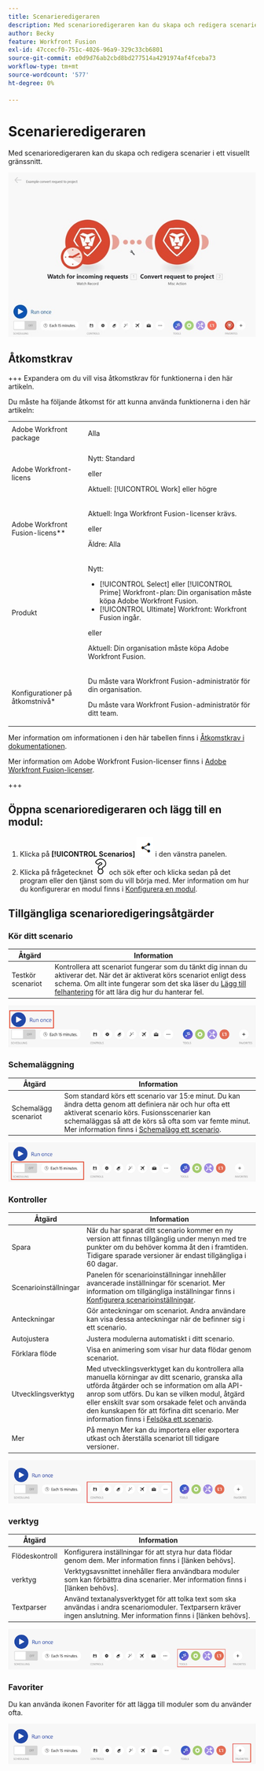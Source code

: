 ```yaml
---
title: Scenarieredigeraren
description: Med scenarioredigeraren kan du skapa och redigera scenarier i ett visuellt gränssnitt.
author: Becky
feature: Workfront Fusion
exl-id: 47ccecf0-751c-4026-96a9-329c33cb6801
source-git-commit: e0d9d76ab2cbd8bd277514a4291974af4fceba73
workflow-type: tm+mt
source-wordcount: '577'
ht-degree: 0%

---
```


# Scenarieredigeraren

Med scenarioredigeraren kan du skapa och redigera scenarier i ett visuellt gränssnitt.

![Scenarioredigerare](assets/scenario-editor.jpg)

## Åtkomstkrav

+++ Expandera om du vill visa åtkomstkrav för funktionerna i den här artikeln.

Du måste ha följande åtkomst för att kunna använda funktionerna i den här artikeln:

<table style="table-layout:auto">
 <col> 
 <col> 
 <tbody> 
  <tr> 
   <td role="rowheader">Adobe Workfront package</td> 
   <td> <p>Alla</p> </td> 
  </tr> 
  <tr data-mc-conditions=""> 
   <td role="rowheader">Adobe Workfront-licens</td> 
   <td> <p>Nytt: Standard</p><p>eller</p><p>Aktuell: [!UICONTROL Work] eller högre</p> </td> 
  </tr> 
  <tr> 
   <td role="rowheader">Adobe Workfront Fusion-licens**</td> 
   <td>
   <p>Aktuell: Inga Workfront Fusion-licenser krävs.</p>
   <p>eller</p>
   <p>Äldre: Alla </p>
   </td> 
  </tr> 
  <tr> 
   <td role="rowheader">Produkt</td> 
   <td>
   <p>Nytt:</p> <ul><li>[!UICONTROL Select] eller [!UICONTROL Prime] Workfront-plan: Din organisation måste köpa Adobe Workfront Fusion.</li><li>[!UICONTROL Ultimate] Workfront: Workfront Fusion ingår.</li></ul>
   <p>eller</p>
   <p>Aktuell: Din organisation måste köpa Adobe Workfront Fusion.</p>
   </td> 
  </tr>
  <tr data-mc-conditions=""> 
   <td role="rowheader">Konfigurationer på åtkomstnivå*</td> 
   <td> 
     <p>Du måste vara Workfront Fusion-administratör för din organisation.</p>
     <p>Du måste vara Workfront Fusion-administratör för ditt team.</p>
   </td> 
  </tr> 
   </td> 
  </tr> 
 </tbody> 
</table>

Mer information om informationen i den här tabellen finns i [Åtkomstkrav i dokumentationen](/help/workfront-fusion/references/licenses-and-roles/access-level-requirements-in-documentation.md).

Mer information om Adobe Workfront Fusion-licenser finns i [Adobe Workfront Fusion-licenser](/help/workfront-fusion/set-up-and-manage-workfront-fusion/licensing-operations-overview/license-automation-vs-integration.md).

+++

## Öppna scenarioredigeraren och lägg till en modul:

1. Klicka på **[!UICONTROL Scenarios]** ![Scenarioikonen](assets/scenarios-icon.png) i den vänstra panelen.
1. Klicka på frågetecknet ![frågeikonen](assets/question-mark-full-size.png) och sök efter och klicka sedan på det program eller den tjänst som du vill börja med. Mer information om hur du konfigurerar en modul finns i [Konfigurera en modul](/help/workfront-fusion/create-scenarios/add-modules/configure-a-modules-settings.md).

## Tillgängliga scenarioredigeringsåtgärder

### Kör ditt scenario

| Åtgärd | Information |
|----------|----------|
| Testkör scenariot | Kontrollera att scenariot fungerar som du tänkt dig innan du aktiverar det. När det är aktiverat körs scenariot enligt dess schema. Om allt inte fungerar som det ska läser du [Lägg till felhantering](/help/workfront-fusion/create-scenarios/config-error-handling/error-handling.md) för att lära dig hur du hanterar fel. |

![kör scenario-knapp](assets/run-your-scenario.png)

### Schemaläggning

| Åtgärd | Information |
|----------|----------|
| Schemalägg scenariot | Som standard körs ett scenario var 15:e minut. Du kan ändra detta genom att definiera när och hur ofta ett aktiverat scenario körs. Fusionsscenarier kan schemaläggas så att de körs så ofta som var femte minut. Mer information finns i [Schemalägg ett scenario](/help/workfront-fusion/create-scenarios/config-scenarios-settings/schedule-a-scenario.md). |

![Schemaläggningspanelen](assets/scheduling-scenario-editor.png)

### Kontroller

| Åtgärd | Information |
|----------|----------|
| Spara | När du har sparat ditt scenario kommer en ny version att finnas tillgänglig under menyn med tre punkter om du behöver komma åt den i framtiden. Tidigare sparade versioner är endast tillgängliga i 60 dagar. |
| Scenarioinställningar | Panelen för scenarioinställningar innehåller avancerade inställningar för scenariot. Mer information om tillgängliga inställningar finns i [Konfigurera scenarioinställningar](/help/workfront-fusion/create-scenarios/config-scenarios-settings/configure-scenario-settings.md). |
| Anteckningar | Gör anteckningar om scenariot. Andra användare kan visa dessa anteckningar när de befinner sig i ett scenario. |
| Autojustera | Justera modulerna automatiskt i ditt scenario. |
| Förklara flöde | Visa en animering som visar hur data flödar genom scenariot. |
| Utvecklingsverktyg | Med utvecklingsverktyget kan du kontrollera alla manuella körningar av ditt scenario, granska alla utförda åtgärder och se information om alla API-anrop som utförs. Du kan se vilken modul, åtgärd eller enskilt svar som orsakade felet och använda den kunskapen för att förfina ditt scenario. Mer information finns i [Felsöka ett scenario](/help/workfront-fusion/manage-scenarios/debug-a-scenario.md). |
| Mer | På menyn Mer kan du importera eller exportera utkast och återställa scenariot till tidigare versioner. |

![Kontrollpanelen](assets/controls-editor-scenario.png)

### verktyg

| Åtgärd | Information |
|----------|----------|
| Flödeskontroll | Konfigurera inställningar för att styra hur data flödar genom dem. Mer information finns i [länken behövs]. |
| verktyg | Verktygsavsnittet innehåller flera användbara moduler som kan förbättra dina scenarier. Mer information finns i [länken behövs]. |
| Textparser | Använd textanalysverktyget för att tolka text som ska användas i andra scenariomoduler. Textparsern kräver ingen anslutning. Mer information finns i [länken behövs]. |

![verktygspanelen](assets/tools-scenario-editor.png)

### Favoriter

Du kan använda ikonen Favoriter för att lägga till moduler som du använder ofta.

![Panelen Favoriter](assets/favorites-scenario-editor.png)
